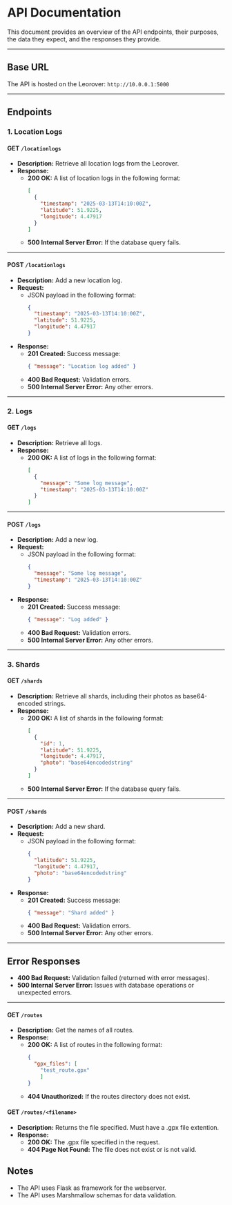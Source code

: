 
# API Documentation

This document provides an overview of the API endpoints, their purposes, the data they expect, and the responses they provide.

---

## Base URL
The API is hosted on the Leorover: `http://10.0.0.1:5000`

---

## Endpoints

### 1. **Location Logs**

#### **GET** `/locationlogs`
- **Description:** Retrieve all location logs from the Leorover.
- **Response:**
  - **200 OK:** A list of location logs in the following format:
    ```json
    [
      {
        "timestamp": "2025-03-13T14:10:00Z",
        "latitude": 51.9225,
        "longitude": 4.47917
      }
    ]
    ```
  - **500 Internal Server Error:** If the database query fails.

---

#### **POST** `/locationlogs`
- **Description:** Add a new location log.
- **Request:**
  - JSON payload in the following format:
    ```json
    {
      "timestamp": "2025-03-13T14:10:00Z",
      "latitude": 51.9225,
      "longitude": 4.47917
    }
    ```
- **Response:**
  - **201 Created:** Success message:
    ```json
    { "message": "Location log added" }
    ```
  - **400 Bad Request:** Validation errors.
  - **500 Internal Server Error:** Any other errors.

---

### 2. **Logs**

#### **GET** `/logs`
- **Description:** Retrieve all logs.
- **Response:**
  - **200 OK:** A list of logs in the following format:
    ```json
    [
      {
        "message": "Some log message",
        "timestamp": "2025-03-13T14:10:00Z"
      }
    ]
    ```

---

#### **POST** `/logs`
- **Description:** Add a new log.
- **Request:**
  - JSON payload in the following format:
    ```json
    {
      "message": "Some log message",
      "timestamp": "2025-03-13T14:10:00Z"
    }
    ```
- **Response:**
  - **201 Created:** Success message:
    ```json
    { "message": "Log added" }
    ```
  - **400 Bad Request:** Validation errors.
  - **500 Internal Server Error:** Any other errors.

---

### 3. **Shards**

#### **GET** `/shards`
- **Description:** Retrieve all shards, including their photos as base64-encoded strings.
- **Response:**
  - **200 OK:** A list of shards in the following format:
    ```json
    [
      {
        "id": 1,
        "latitude": 51.9225,
        "longitude": 4.47917,
        "photo": "base64encodedstring"
      }
    ]
    ```
  - **500 Internal Server Error:** If the database query fails.

---

#### **POST** `/shards`
- **Description:** Add a new shard.
- **Request:**
  - JSON payload in the following format:
    ```json
    {
      "latitude": 51.9225,
      "longitude": 4.47917,
      "photo": "base64encodedstring"
    }
    ```
- **Response:**
  - **201 Created:** Success message:
    ```json
    { "message": "Shard added" }
    ```
  - **400 Bad Request:** Validation errors.
  - **500 Internal Server Error:** Any other errors.

---

## Error Responses
- **400 Bad Request:** Validation failed (returned with error messages).
- **500 Internal Server Error:** Issues with database operations or unexpected errors.

---

#### **GET** `/routes`
- **Description:** Get the names of all routes.
- **Response:**
  - **200 OK:** A list of routes in the following format:
    ```json
    {
      "gpx_files": [
        "test_route.gpx"
        ]
    }

  - **404 Unauthorized:** If the routes directory does not exist.

#### **GET** `/routes/<filename>`
- **Description:** Returns the file specified. Must have a .gpx file extention.
- **Response:**
  - **200 OK:** The .gpx file specified in the request.
  - **404 Page Not Found:** The file does not exist or is not valid.

## Notes
- The API uses Flask as framework for the webserver.
- The API uses Marshmallow schemas for data validation.